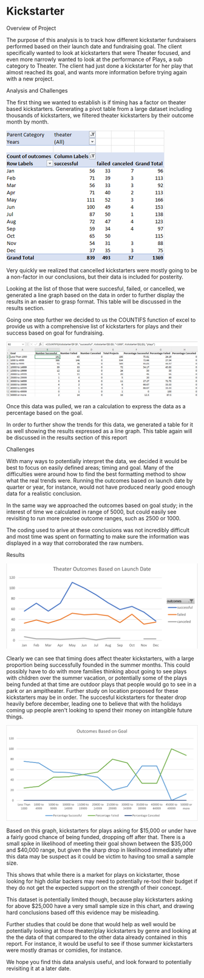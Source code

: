 # Kickstarter

Overview of Project

The purpose of this analysis is to track how different kickstarter fundraisers performed based on their launch date and fundraising goal. The client specifically wanted to look at kickstarters that were Theater focused, and even more narrowly wanted to look at the performance of Plays, a sub category to Theater. The client had just done a kickstarter for her play that almost reached its goal, and wants more information before trying again with a new project.

Analysis and Challenges

The first thing we wanted to establish is if timing has a factor on theater based kickstarters. Generating a pivot table from a large dataset including thousands of kickstarters, we filtered theater kickstarters by their outcome month by month.

![Pivot_Table_Monthly_Outcome](Resources/Pivot_Table_Monthly_Outcome.png)

Very quickly we realized that cancelled kickstarters were mostly going to be a non-factor in our conclusions, but their data is included for posterity.

Looking at the list of those that were succesful, failed, or cancelled, we generated a line graph based on the data in order to further display the results in an easier to grasp format. This table will be discussed in the results section.

Going one step further we decided to us the COUNTIFS function of excel to provide us with a comprehensive list of kickstarters for plays and their success based on goal for fundraising. 

![Outcomes_and_Calculation](Resources/Outcomes_and_Calculation.png)

Once this data was pulled, we ran a calculation to express the data as a percentage based on the goal. 

In order to further show the trends for this data, we generated a table for it as well showing the results expressed as a line graph. This table again will be discussed in the results section of this report

Challenges

With many ways to potentially interpret the data, we decided it would be best to focus on easily defined areas; timing and goal. Many of the difficulties were around how to find the best formatting method to show what the real trends were. Running the outcomes based on launch date by quarter or year, for instance, would not have produced nearly good enough data for a realistic conclusion.

In the same way we approached the outcomes based on goal study; in the interest of time we calculated in range of 5000, but could easily see revisiting to run more precise outcome ranges, such as 2500 or 1000.

The coding used to arive at these conclusions was not incredibly difficult and most time was spent on formatting to make sure the information was displayed in a way that corroborated the raw numbers.

Results

![Theater_Outcomes_vs_Launch](Resources/Theater_Outcomes_vs_Launch.png)

Clearly we can see that timing does affect theater kickstarters, with a large proportion being successfully founded in the summer months. This could possibly have to do with more families thinking about going to see plays with children over the summer vacation, or potentially some of the plays being funded at that time are outdoor plays that people would go to see in a park or an ampitheater. Further study on location proposed for these kickstarters may be in order. The succesful kickstarters for theater drop heavily before december, leading one to believe that with the holidays coming up people aren't looking to spend their money on intangible future things.

![Outcomes_Based_on_Goal](Resources/Outcomes_vs_Goals.png)

Based on this graph, kickstarters for plays asking for $15,000 or under have a fairly good chance of being funded, dropping off after that. There is a small spike in likelihood of meeting their goal shown between the $35,000 and $40,000 range, but given the sharp drop in likelihood immediately after this data may be suspect as it could be victim to having too small a sample size.

This shows that while there is a market for plays on kickstarter, those looking for high dollar backers may need to potentially re-tool their budget if they do not get the expected support on the strength of their concept.

This dataset is potentially limited though, because play kickstarters asking for above $25,000 have a very small sample size in this chart, and drawing hard conclusions based off this evidence may be misleading. 

Further studies that could be done that would help as well would be potentially looking at those theater/play kickstarters by genre and looking at the the data of that compared to the other data already contained in this report. For instance, it would be useful to see if those summer kickstarters were mostly dramas or comidies, for instance.

We hope you find this data analysis useful, and look forward to potentially revisiting it at a later date.